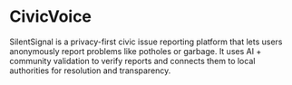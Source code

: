 # CivicVoice
SilentSignal is a privacy-first civic issue reporting platform that lets users anonymously report problems like potholes or garbage. It uses AI + community validation to verify reports and connects them to local authorities for resolution and transparency.
